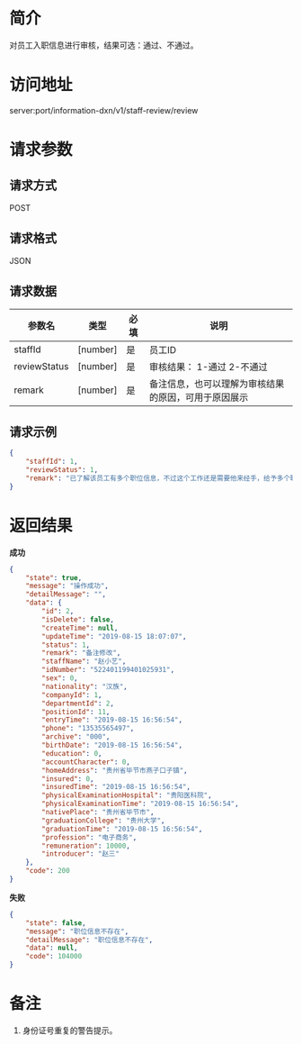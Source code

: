 # 简介
对员工入职信息进行审核，结果可选：通过、不通过。

# 访问地址
server:port/information-dxn/v1/staff-review/review

# 请求参数

## 请求方式
POST

## 请求格式
JSON

## 请求数据
|参数名|类型|必填|说明|
|-|-|-|-|
|staffId|[number]|是|员工ID|
|reviewStatus|[number]|是|审核结果： 1-通过 2-不通过|
|remark|[number]|是|备注信息，也可以理解为审核结果的原因，可用于原因展示|

## 请求示例
```json
{
    "staffId": 1,
    "reviewStatus": 1,
    "remark": "已了解该员工有多个职位信息，不过这个工作还是需要他来经手，给予多个职位。"
}
```

# 返回结果
**成功**
```json
{
    "state": true,
    "message": "操作成功",
    "detailMessage": "",
    "data": {
        "id": 2,
        "isDelete": false,
        "createTime": null,
        "updateTime": "2019-08-15 18:07:07",
        "status": 1,
        "remark": "备注修改",
        "staffName": "赵小艺",
        "idNumber": "522401199401025931",
        "sex": 0,
        "nationality": "汉族",
        "companyId": 1,
        "departmentId": 2,
        "positionId": 11,
        "entryTime": "2019-08-15 16:56:54",
        "phone": "13535565497",
        "archive": "000",
        "birthDate": "2019-08-15 16:56:54",
        "education": 0,
        "accountCharacter": 0,
        "homeAddress": "贵州省毕节市燕子口子镇",
        "insured": 0,
        "insuredTime": "2019-08-15 16:56:54",
        "physicalExaminationHospital": "贵阳医科院",
        "physicalExaminationTime": "2019-08-15 16:56:54",
        "nativePlace": "贵州省毕节市",
        "graduationCollege": "贵州大学",
        "graduationTime": "2019-08-15 16:56:54",
        "profession": "电子商务",
        "remuneration": 10000,
        "introducer": "赵三"
    },
    "code": 200
}
```

**失败**
```json
{
    "state": false,
    "message": "职位信息不存在",
    "detailMessage": "职位信息不存在",
    "data": null,
    "code": 104000
}
```

# 备注

1. 身份证号重复的警告提示。
